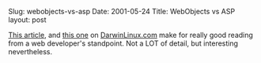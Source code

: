 Slug: webobjects-vs-asp
Date: 2001-05-24
Title: WebObjects vs ASP
layout: post

<a href="http://www.darwinlinux.com/cgi-bin/WebObjects/MissingLink.woa/wa/display?name=Tip&amp;page=ReadTip&amp;which=1000069">This article</a>, and <a href="http://www.darwinlinux.com/cgi-bin/WebObjects/MissingLink.woa/wa/display?name=Tip&amp;page=ReadTip&amp;which=1000070">this one</a> on <a href="http://www.darwinlinux.com/">DarwinLinux.com</a> make for really good reading from a web developer&#39;s standpoint. Not a LOT of detail, but interesting nevertheless.
